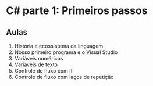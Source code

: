 # C# parte 1: Primeiros passos

## Aulas
1. História e ecossistema da linguagem
2. Nosso primeiro programa e o Visual Studio
3. Variáveis numéricas
4. Variáveis de texto
5. Controle de fluxo com If
6. Controle de fluxo com laços de repetição
